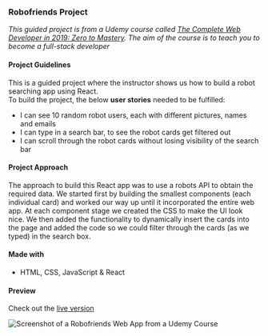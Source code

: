 ### Robofriends Project

_This guided project is from a Udemy course called [The Complete Web Developer in 2019: Zero to Mastery](https://www.udemy.com/the-complete-web-developer-zero-to-mastery/). The aim of the course is to teach you to become a full-stack developer_

#### Project Guidelines
This is a guided project where the instructor shows us how to build a robot searching app using React.  
To build the project, the below **user stories** needed to be fulfilled:
- I can see 10 random robot users, each with different pictures, names and emails
- I can type in a search bar, to see the robot cards get filtered out
- I can scroll through the robot cards without losing visibility of the search bar

#### Project Approach

The approach to build this React app was to use a robots API to obtain the required data. We started first by building the smallest components (each individual card) and worked our way up until it incorporated the entire web app. At each component stage we created the CSS to make the UI look nice. We then added the functionality to dynamically insert the cards into the page and added the code so we could filter through the cards (as we typed) in the search box.


#### Made with
- HTML, CSS, JavaScript & React

#### Preview

Check out the [live version](https://confidenceiskey.github.io/robofriends/)

![Screenshot of a Robofriends Web App from a Udemy Course](https://confidenceiskey.github.io/codepenimg/robofriends.png "Screenshot of my Robofriends Web App")

